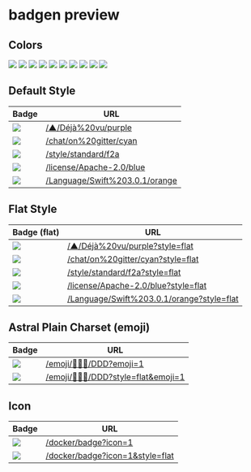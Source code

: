 # badgen preview

## Colors

![](/color/blue/blue)
![](/color/cyan/cyan)
![](/color/green/green)
![](/color/yellow/yellow)
![](/color/orange/orange)
![](/color/red/red)
![](/color/pink/pink)
![](/color/purple/purple)
![](/color/grey/grey)
![](/color/black/black)

## Default Style

| Badge | URL |
| --- | --- |
|![](/▲/Déjà%20vu/purple) | [/▲/Déjà%20vu/purple](/▲/Déjà%20vu/purple) |
|![](/chat/on%20gitter/cyan) | [/chat/on%20gitter/cyan](/chat/on%20gitter/cyan) |
|![](/style/standard/f2a) | [/style/standard/f2a](/style/standard/f2a) |
|![](/license/Apache-2.0/blue) | [/license/Apache-2.0/blue](/license/Apache-2.0/blue) |
|![](/Language/Swift%203.0.1/orange) | [/Language/Swift%203.0.1/orange](/Language/Swift%203.0.1/orange) |

## Flat Style

| Badge (flat) | URL |
| --- | --- |
|![](/▲/Déjà%20vu/purple?style=flat) | [/▲/Déjà%20vu/purple?style=flat](/▲/Déjà%20vu/purple?style=flat) |
|![](/chat/on%20gitter/cyan?style=flat) | [/chat/on%20gitter/cyan?style=flat](/chat/on%20gitter/cyan?style=flat) |
|![](/style/standard/f2a?style=flat) | [/style/standard/f2a?style=flat](/style/standard/f2a?style=flat) |
|![](/license/Apache-2.0/blue?style=flat) | [/license/Apache-2.0/blue?style=flat](/license/Apache-2.0/blue?style=flat) |
|![](/Language/Swift%203.0.1/orange?style=flat) | [/Language/Swift%203.0.1/orange?style=flat](/Language/Swift%203.0.1/orange?style=flat) |

## Astral Plain Charset (emoji)

| Badge | URL |
| --- | --- |
|![](/emoji/💩🤱🦄/DDD?emoji=1) | [/emoji/💩🤱🦄/DDD?emoji=1](/emoji/💩🤱🦄/DDD?emoji=1) |
|![](/emoji/💩🤱🦄/DDD?style=flat&emoji=1) | [/emoji/💩🤱🦄/DDD?style=flat&emoji=1](/emoji/💩🤱🦄/DDD?style=flat&emoji=1) |

## Icon

| Badge | URL |
| --- | --- |
| ![](/docker/badge?icon=1) | [/docker/badge?icon=1](/docker/badge?icon=1)
| ![](/docker/badge?icon=1&style=flat) | [/docker/badge?icon=1&style=flat](/docker/badge?icon=1&style=flat)
